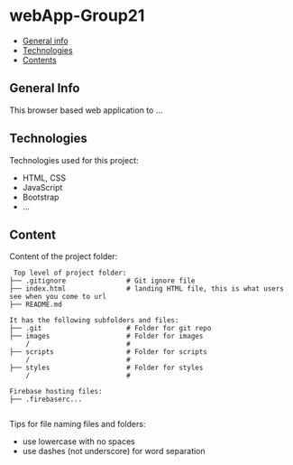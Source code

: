 # webApp-Group21

* [General info](#general-info)
* [Technologies](#technologies)
* [Contents](#content)

## General Info
This browser based web application to ...

## Technologies
Technologies used for this project:
* HTML, CSS
* JavaScript
* Bootstrap
* ...

## Content
Content of the project folder:

```
 Top level of project folder:
├── .gitignore               # Git ignore file
├── index.html               # landing HTML file, this is what users see when you come to url
├── README.md

It has the following subfolders and files:
├── .git                     # Folder for git repo
├── images                   # Folder for images
    /                        #
├── scripts                  # Folder for scripts
    /                        #
├── styles                   # Folder for styles
    /                        #

Firebase hosting files:
├── .firebaserc...


```

Tips for file naming files and folders:
* use lowercase with no spaces
* use dashes (not underscore) for word separation

